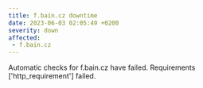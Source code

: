 ```yaml
---
title: f.bain.cz downtime
date: 2023-06-03 02:05:49 +0200
severity: down
affected:
 - f.bain.cz
---
```

Automatic checks for f.bain.cz have failed. Requirements ['http_requirement'] failed.
